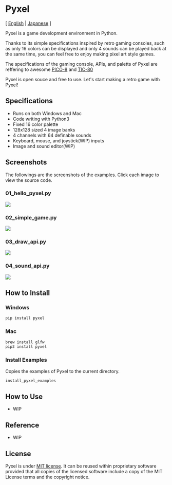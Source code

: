 # Pyxel

[ [English](https://github.com/kitao/pyxel/blob/master/README.md) | [Japanese](https://github.com/kitao/pyxel/blob/master/README.ja.md) ]

Pyxel is a game development environment in Python.

Thanks to its simple specifications inspired by retro gaming consoles, such as only 16 colors can be displayed and only 4 sounds can be played back at the same time, you can feel free to enjoy making pixel art style games. 

The specifications of the gaming console, APIs, and paletts of Pyxel are reffering to awesome [PICO-8](https://www.lexaloffle.com/pico-8.php) and [TIC-80](https://tic.computer/)

Pyxel is open souce and free to use. Let's start making a retro game with Pyxel!

## Specifications

- Runs on both Windows and Mac
- Code writing with Python3
- Fixed 16 color palette
- 128x128 sized 4 image banks
- 4 channels with 64 definable sounds
- Keyboard, mouse, and joystick(WIP) inputs
- Image and sound editor(WIP)

## Screenshots

The followings are the screenshots of the examples. Click each image to view the source code.

### 01_hello_pyxel.py

<a href="https://github.com/kitao/pyxel/blob/master/pyxel/examples/01_hello_pyxel.py" target="_blank">
<img
src="https://raw.githubusercontent.com/kitao/pyxel/master/pyxel/examples/screenshots/01_hello_pyxel.gif">
</a>

### 02_simple_game.py

<a href="https://github.com/kitao/pyxel/blob/master/pyxel/examples/02_simple_game.py" target="_blank">
<img
src="https://raw.githubusercontent.com/kitao/pyxel/master/pyxel/examples/screenshots/02_simple_game.gif">
</a>

### 03_draw_api.py

<a href="https://github.com/kitao/pyxel/blob/master/pyxel/examples/03_draw_api.py" target="_blank">
<img src="https://raw.githubusercontent.com/kitao/pyxel/master/pyxel/examples/screenshots/03_draw_api.gif">
</a>

### 04_sound_api.py

<a href="https://github.com/kitao/pyxel/blob/master/pyxel/examples/04_sound_api.py" target="_blank">
<img src="https://raw.githubusercontent.com/kitao/pyxel/master/pyxel/examples/screenshots/04_sound_api.gif">
</a>

## How to Install

### Windows

```sh
pip install pyxel
```

### Mac

```sh
brew install glfw
pip3 install pyxel
```

### Install Examples

Copies the examples of Pyxel to the current directory.

```sh
install_pyxel_examples
```

## How to Use

- WIP

## Reference

- WIP

## License

Pyxel is under [MIT license](http://en.wikipedia.org/wiki/MIT_License). It can be reused within proprietary software provided that all copies of the licensed software include a copy of the MIT License terms and the copyright notice.